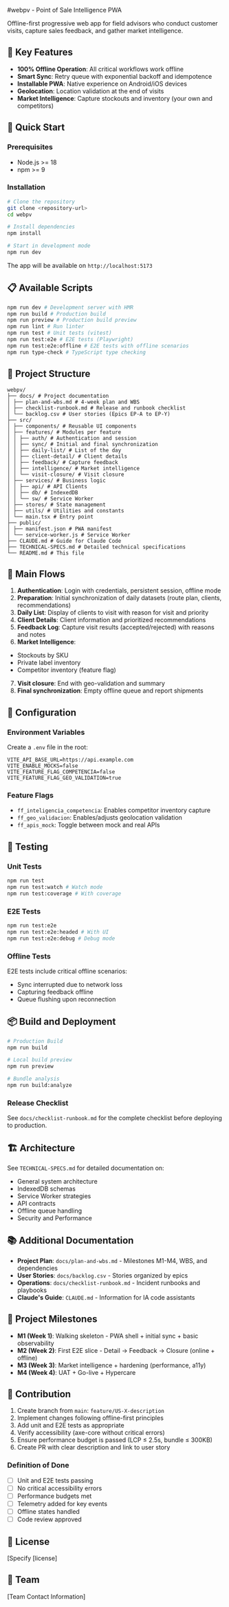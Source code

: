 #webpv - Point of Sale Intelligence PWA

Offline-first progressive web app for field advisors who conduct customer visits, capture sales feedback, and gather market intelligence.

## 🎯 Key Features

- **100% Offline Operation**: All critical workflows work offline
- **Smart Sync**: Retry queue with exponential backoff and idempotence
- **Installable PWA**: Native experience on Android/iOS devices
- **Geolocation**: Location validation at the end of visits
- **Market Intelligence**: Capture stockouts and inventory (your own and competitors)

## 🚀 Quick Start

### Prerequisites

- Node.js >= 18
- npm >= 9

### Installation

```bash
# Clone the repository
git clone <repository-url>
cd webpv

# Install dependencies
npm install

# Start in development mode
npm run dev
```

The app will be available on `http://localhost:5173`

## 📋 Available Scripts

```bash
npm run dev # Development server with HMR
npm run build # Production build
npm run preview # Production build preview
npm run lint # Run linter
npm run test # Unit tests (vitest)
npm run test:e2e # E2E tests (Playwright)
npm run test:e2e:offline # E2E tests with offline scenarios
npm run type-check # TypeScript type checking
```

## 📁 Project Structure

```
webpv/
├── docs/ # Project documentation
│ ├── plan-and-wbs.md # 4-week plan and WBS
│ ├── checklist-runbook.md # Release and runbook checklist
│ └── backlog.csv # User stories (Epics EP-A to EP-Y)
├── src/
│ ├── components/ # Reusable UI components
│ ├── features/ # Modules per feature
│ │ ├── auth/ # Authentication and session
│ │ ├── sync/ # Initial and final synchronization
│ │ ├── daily-list/ # List of the day
│ │ ├── client-detail/ # Client details
│ │ ├── feedback/ # Capture feedback
│ │ ├── intelligence/ # Market intelligence
│ │ └── visit-closure/ # Visit closure
│ ├── services/ # Business logic
│ │ ├── api/ # API Clients
│ │ ├── db/ # IndexedDB
│ │ └── sw/ # Service Worker
│ ├── stores/ # State management
│ ├── utils/ # Utilities and constants
│ └── main.tsx # Entry point
├── public/
│ ├── manifest.json # PWA manifest
│ └── service-worker.js # Service Worker
├── CLAUDE.md # Guide for Claude Code
├── TECHNICAL-SPECS.md # Detailed technical specifications
└── README.md # This file
```

## 🔑 Main Flows

1. **Authentication**: Login with credentials, persistent session, offline mode
2. **Preparation**: Initial synchronization of daily datasets (route plan, clients, recommendations)
3. **Daily List**: Display of clients to visit with reason for visit and priority
4. **Client Details**: Client information and prioritized recommendations
5. **Feedback Log**: Capture visit results (accepted/rejected) with reasons and notes
6. **Market Intelligence**:
- Stockouts by SKU
- Private label inventory
- Competitor inventory (feature flag)
7. **Visit closure**: End with geo-validation and summary
8. **Final synchronization**: Empty offline queue and report shipments

## 🔧 Configuration

### Environment Variables

Create a `.env` file in the root:

```env
VITE_API_BASE_URL=https://api.example.com
VITE_ENABLE_MOCKS=false
VITE_FEATURE_FLAG_COMPETENCIA=false
VITE_FEATURE_FLAG_GEO_VALIDATION=true
```

### Feature Flags

- `ff_inteligencia_competencia`: Enables competitor inventory capture
- `ff_geo_validacion`: Enables/adjusts geolocation validation
- `ff_apis_mock`: Toggle between mock and real APIs

## 🧪 Testing

### Unit Tests

```bash
npm run test
npm run test:watch # Watch mode
npm run test:coverage # With coverage
```

### E2E Tests

```bash
npm run test:e2e
npm run test:e2e:headed # With UI
npm run test:e2e:debug # Debug mode
```

### Offline Tests

E2E tests include critical offline scenarios:
- Sync interrupted due to network loss
- Capturing feedback offline
- Queue flushing upon reconnection

## 📦 Build and Deployment

```bash
# Production Build
npm run build

# Local build preview
npm run preview

# Bundle analysis
npm run build:analyze
```

### Release Checklist

See `docs/checklist-runbook.md` for the complete checklist before deploying to production.

## 🏗️ Architecture

See `TECHNICAL-SPECS.md` for detailed documentation on:
- General system architecture
- IndexedDB schemas
- Service Worker strategies
- API contracts
- Offline queue handling
- Security and Performance

## 📚 Additional Documentation

- **Project Plan**: `docs/plan-and-wbs.md` - Milestones M1-M4, WBS, and dependencies
- **User Stories**: `docs/backlog.csv` - Stories organized by epics
- **Operations**: `docs/checklist-runbook.md` - Incident runbooks and playbooks
- **Claude's Guide**: `CLAUDE.md` - Information for IA code assistants

## 🎯 Project Milestones

- **M1 (Week 1)**: Walking skeleton - PWA shell + initial sync + basic observability
- **M2 (Week 2)**: First E2E slice - Detail → Feedback → Closure (online + offline)
- **M3 (Week 3)**: Market intelligence + hardening (performance, a11y)
- **M4 (Week 4)**: UAT + Go-live + Hypercare

## 🤝 Contribution

1. Create branch from `main`: `feature/US-X-description`
2. Implement changes following offline-first principles
3. Add unit and E2E tests as appropriate
4. Verify accessibility (axe-core without critical errors)
5. Ensure performance budget is passed (LCP ≤ 2.5s, bundle ≤ 300KB)
6. Create PR with clear description and link to user story

### Definition of Done

- [ ] Unit and E2E tests passing
- [ ] No critical accessibility errors
- [ ] Performance budgets met
- [ ] Telemetry added for key events
- [ ] Offline states handled
- [ ] Code review approved

## 📄 License

[Specify [license]

## 👥 Team

[Team Contact Information]